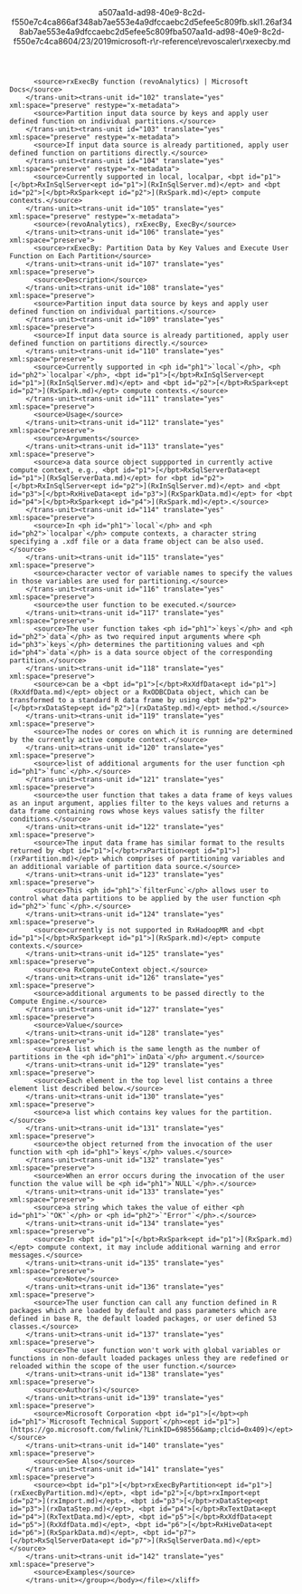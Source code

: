 <?xml version="1.0"?><xliff version="1.2" xmlns="urn:oasis:names:tc:xliff:document:1.2" xmlns:xsi="http://www.w3.org/2001/XMLSchema-instance" xsi:schemaLocation="urn:oasis:names:tc:xliff:document:1.2 xliff-core-1.2-transitional.xsd"><file datatype="xml" original="rxexecby.md" source-language="en-US" target-language="en-US"><header><tool tool-id="mdxliff" tool-name="mdxliff" tool-version="1.0-1931010" tool-company="Microsoft" /><xliffext:skl_file_name xmlns:xliffext="urn:microsoft:content:schema:xliffextensions">a507aa1d-ad98-40e9-8c2d-f550e7c4ca866af348ab7ae553e4a9dfccaebc2d5efee5c809fb.skl</xliffext:skl_file_name><xliffext:version xmlns:xliffext="urn:microsoft:content:schema:xliffextensions">1.2</xliffext:version><xliffext:ms.openlocfilehash xmlns:xliffext="urn:microsoft:content:schema:xliffextensions">6af348ab7ae553e4a9dfccaebc2d5efee5c809fb</xliffext:ms.openlocfilehash><xliffext:ms.sourcegitcommit xmlns:xliffext="urn:microsoft:content:schema:xliffextensions">a507aa1d-ad98-40e9-8c2d-f550e7c4ca86</xliffext:ms.sourcegitcommit><xliffext:ms.lasthandoff xmlns:xliffext="urn:microsoft:content:schema:xliffextensions">04/23/2019</xliffext:ms.lasthandoff><xliffext:ms.openlocfilepath xmlns:xliffext="urn:microsoft:content:schema:xliffextensions">microsoft-r\r-reference\revoscaler\rxexecby.md</xliffext:ms.openlocfilepath></header><body><group id="content" extype="content"><trans-unit id="101" translate="yes" xml:space="preserve" restype="x-metadata">
          <source>rxExecBy function (revoAnalytics) | Microsoft Docs</source>
        </trans-unit><trans-unit id="102" translate="yes" xml:space="preserve" restype="x-metadata">
          <source>Partition input data source by keys and apply user defined function on individual partitions.</source>
        </trans-unit><trans-unit id="103" translate="yes" xml:space="preserve" restype="x-metadata">
          <source>If input data source is already partitioned, apply user defined function on partitions directly.</source>
        </trans-unit><trans-unit id="104" translate="yes" xml:space="preserve" restype="x-metadata">
          <source>Currently supported in local, localpar, <bpt id="p1">[</bpt>RxInSqlServer<ept id="p1">](RxInSqlServer.md)</ept> and <bpt id="p2">[</bpt>RxSpark<ept id="p2">](RxSpark.md)</ept> compute contexts.</source>
        </trans-unit><trans-unit id="105" translate="yes" xml:space="preserve" restype="x-metadata">
          <source>(revoAnalytics), rxExecBy, ExecBy</source>
        </trans-unit><trans-unit id="106" translate="yes" xml:space="preserve">
          <source>rxExecBy: Partition Data by Key Values and Execute User Function on Each Partition</source>
        </trans-unit><trans-unit id="107" translate="yes" xml:space="preserve">
          <source>Description</source>
        </trans-unit><trans-unit id="108" translate="yes" xml:space="preserve">
          <source>Partition input data source by keys and apply user defined function on individual partitions.</source>
        </trans-unit><trans-unit id="109" translate="yes" xml:space="preserve">
          <source>If input data source is already partitioned, apply user defined function on partitions directly.</source>
        </trans-unit><trans-unit id="110" translate="yes" xml:space="preserve">
          <source>Currently supported in <ph id="ph1">`local`</ph>, <ph id="ph2">`localpar`</ph>, <bpt id="p1">[</bpt>RxInSqlServer<ept id="p1">](RxInSqlServer.md)</ept> and <bpt id="p2">[</bpt>RxSpark<ept id="p2">](RxSpark.md)</ept> compute contexts.</source>
        </trans-unit><trans-unit id="111" translate="yes" xml:space="preserve">
          <source>Usage</source>
        </trans-unit><trans-unit id="112" translate="yes" xml:space="preserve">
          <source>Arguments</source>
        </trans-unit><trans-unit id="113" translate="yes" xml:space="preserve">
          <source>a data source object suppported in currently active compute context, e.g., <bpt id="p1">[</bpt>RxSqlServerData<ept id="p1">](RxSqlServerData.md)</ept> for <bpt id="p2">[</bpt>RxInSqlServer<ept id="p2">](RxInSqlServer.md)</ept> and <bpt id="p3">[</bpt>RxHiveData<ept id="p3">](RxSparkData.md)</ept> for <bpt id="p4">[</bpt>RxSpark<ept id="p4">](RxSpark.md)</ept>.</source>
        </trans-unit><trans-unit id="114" translate="yes" xml:space="preserve">
          <source>In <ph id="ph1">`local`</ph> and <ph id="ph2">`localpar`</ph> compute contexts, a character string specifying a .xdf file or a data frame object can be also used.</source>
        </trans-unit><trans-unit id="115" translate="yes" xml:space="preserve">
          <source>character vector of variable names to specify the values in those variables are used for partitioning.</source>
        </trans-unit><trans-unit id="116" translate="yes" xml:space="preserve">
          <source>the user function to be executed.</source>
        </trans-unit><trans-unit id="117" translate="yes" xml:space="preserve">
          <source>The user function takes <ph id="ph1">`keys`</ph> and <ph id="ph2">`data`</ph> as two required input arguments where <ph id="ph3">`keys`</ph> determines the partitioning values and <ph id="ph4">`data`</ph> is a data source object of the corresponding partition.</source>
        </trans-unit><trans-unit id="118" translate="yes" xml:space="preserve">
          <source>can be a <bpt id="p1">[</bpt>RxXdfData<ept id="p1">](RxXdfData.md)</ept> object or a RxODBCData object, which can be transformed to a standard R data frame by using <bpt id="p2">[</bpt>rxDataStep<ept id="p2">](rxDataStep.md)</ept> method.</source>
        </trans-unit><trans-unit id="119" translate="yes" xml:space="preserve">
          <source>The nodes or cores on which it is running are determined by the currently active compute context.</source>
        </trans-unit><trans-unit id="120" translate="yes" xml:space="preserve">
          <source>list of additional arguments for the user function <ph id="ph1">`func`</ph>.</source>
        </trans-unit><trans-unit id="121" translate="yes" xml:space="preserve">
          <source>the user function that takes a data frame of keys values as an input argument, applies filter to the keys values and returns a data frame containing rows whose keys values satisfy the filter conditions.</source>
        </trans-unit><trans-unit id="122" translate="yes" xml:space="preserve">
          <source>The input data frame has similar format to the results returned by <bpt id="p1">[</bpt>rxPartition<ept id="p1">](rxPartition.md)</ept> which comprises of partitioning variables and an additional variable of partition data source.</source>
        </trans-unit><trans-unit id="123" translate="yes" xml:space="preserve">
          <source>This <ph id="ph1">`filterFunc`</ph> allows user to control what data partitions to be applied by the user function <ph id="ph2">`func`</ph>.</source>
        </trans-unit><trans-unit id="124" translate="yes" xml:space="preserve">
          <source>currently is not supported in RxHadoopMR and <bpt id="p1">[</bpt>RxSpark<ept id="p1">](RxSpark.md)</ept> compute contexts.</source>
        </trans-unit><trans-unit id="125" translate="yes" xml:space="preserve">
          <source>a RxComputeContext object.</source>
        </trans-unit><trans-unit id="126" translate="yes" xml:space="preserve">
          <source>additional arguments to be passed directly to the Compute Engine.</source>
        </trans-unit><trans-unit id="127" translate="yes" xml:space="preserve">
          <source>Value</source>
        </trans-unit><trans-unit id="128" translate="yes" xml:space="preserve">
          <source>A list which is the same length as the number of partitions in the <ph id="ph1">`inData`</ph> argument.</source>
        </trans-unit><trans-unit id="129" translate="yes" xml:space="preserve">
          <source>Each element in the top level list contains a three element list described below.</source>
        </trans-unit><trans-unit id="130" translate="yes" xml:space="preserve">
          <source>a list which contains key values for the partition.</source>
        </trans-unit><trans-unit id="131" translate="yes" xml:space="preserve">
          <source>the object returned from the invocation of the user function with <ph id="ph1">`keys`</ph> values.</source>
        </trans-unit><trans-unit id="132" translate="yes" xml:space="preserve">
          <source>When an error occurs during the invocation of the user function the value will be <ph id="ph1">`NULL`</ph>.</source>
        </trans-unit><trans-unit id="133" translate="yes" xml:space="preserve">
          <source>a string which takes the value of either <ph id="ph1">`"OK"`</ph> or <ph id="ph2">`"Error"`</ph>.</source>
        </trans-unit><trans-unit id="134" translate="yes" xml:space="preserve">
          <source>In <bpt id="p1">[</bpt>RxSpark<ept id="p1">](RxSpark.md)</ept> compute context, it may include additional warning and error messages.</source>
        </trans-unit><trans-unit id="135" translate="yes" xml:space="preserve">
          <source>Note</source>
        </trans-unit><trans-unit id="136" translate="yes" xml:space="preserve">
          <source>The user function can call any function defined in R packages which are loaded by default and pass parameters which are defined in base R, the default loaded packages, or user defined S3 classes.</source>
        </trans-unit><trans-unit id="137" translate="yes" xml:space="preserve">
          <source>The user function won't work with global variables or functions in non-default loaded packages unless they are redefined or reloaded within the scope of the user function.</source>
        </trans-unit><trans-unit id="138" translate="yes" xml:space="preserve">
          <source>Author(s)</source>
        </trans-unit><trans-unit id="139" translate="yes" xml:space="preserve">
          <source>Microsoft Corporation <bpt id="p1">[</bpt><ph id="ph1">`Microsoft Technical Support`</ph><ept id="p1">](https://go.microsoft.com/fwlink/?LinkID=698556&amp;clcid=0x409)</ept></source>
        </trans-unit><trans-unit id="140" translate="yes" xml:space="preserve">
          <source>See Also</source>
        </trans-unit><trans-unit id="141" translate="yes" xml:space="preserve">
          <source><bpt id="p1">[</bpt>rxExecByPartition<ept id="p1">](rxExecByPartition.md)</ept>, <bpt id="p2">[</bpt>rxImport<ept id="p2">](rxImport.md)</ept>, <bpt id="p3">[</bpt>rxDataStep<ept id="p3">](rxDataStep.md)</ept>, <bpt id="p4">[</bpt>RxTextData<ept id="p4">](RxTextData.md)</ept>, <bpt id="p5">[</bpt>RxXdfData<ept id="p5">](RxXdfData.md)</ept>, <bpt id="p6">[</bpt>RxHiveData<ept id="p6">](RxSparkData.md)</ept>, <bpt id="p7">[</bpt>RxSqlServerData<ept id="p7">](RxSqlServerData.md)</ept></source>
        </trans-unit><trans-unit id="142" translate="yes" xml:space="preserve">
          <source>Examples</source>
        </trans-unit></group></body></file></xliff>